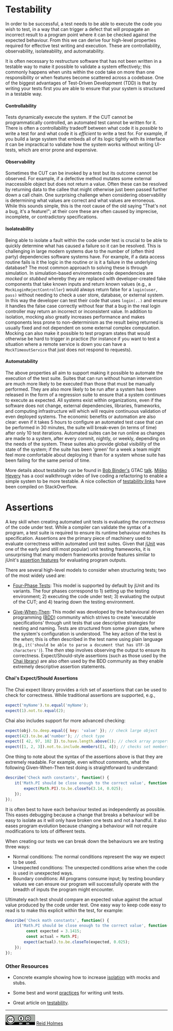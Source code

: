 # Testability

In order to be successful, a test needs to be able to execute the code you wish to test, in a way that can trigger a defect that will propagate an incorrect result to a program point where it can be checked against the expected behaviour. From this we can derive four high-level properties required for effective test writing and execution. These are controllability, observability, isolateablilty, and automatability.

It is often necessary to restructure software that has not been written in a testable way to make it possible to validate a system effectively; this commonly happens when units within the code take on more than one responsibility or when features become scattered across a codebase. One of the biggest advantages of Test-Driven Development (TDD) is that by writing your tests first you are able to ensure that your system is structured in a testable way.

#### Controllability

Tests dynamically execute the system. If the CUT cannot be programmatically controlled, an automated test cannot be written for it. There is often a controllability tradeoff between what code it is *possible* to write a test for and what code it is *efficient* to write a test for. For example, if you build a large system that embeds all of its logic tightly with its interface it can be impractical to validate how the system works without writing UI-tests, which are error prone and expensive. 

#### Observability

Sometimes the CUT can be invoked by a test but its outcome cannot be observed. For example, if a defective method mutates some external inaccessible object but does not return a value. Often these can be resolved by returning data to the callee that might otherwise just been passed further down a call chain. One surprising challenge when considering observability is determining what values are correct and what values are erroneous. While this sounds simple, this is the root cause of the old saying "That's not a bug, it's a feature!"; at their core these are often caused by imprecise, incomplete, or contradictory specifications.

#### Isolateability

Being able to isolate a fault within the code under test is crucial to be able to quickly determine what has caused a failure so it can be resolved. This is challenging in large modern systems due to the number of (often third party) dependencies software systems have. For example, if a data access routine fails is it the logic in the routine or is it a failure in the underlying database? The most common approach to solving these is through simulation. In simulation-based environments code dependencies are _mocked_ or _stubbed_ whereby they are replaced with developer-created fake components that take known inputs and return known values (e.g., a ```MockLoginRejectController```) would always return false for a ```login(user, pass)``` without needing to check a user store, database, or external system. In this way the developer can test their code that uses ```login(..)``` and ensure it handles the false case correctly without fear that a bug in the real login controller may return an incorrect or inconsistent value. In addition to isolation, mocking also greatly increases performance and makes components less prone to non-determinism as the result being returned is usually fixed and not dependent on some external complex computation. Mocking can also make it possible to test program states that would otherwise be hard to trigger in practice (for instance if you want to test a situation where a remote service is down you can have a ```MockTimeoutService``` that just does not respond to requests).

#### Automatability

The above properties all aim to support making it possible to automate the execution of the test suite. Suites that can run without human intervention are much more likely to be executed than those that must be manually performed. They are also more likely to be run after a system has been released in the form of a regression suite to ensure that a system continues to execute as expected. All systems exist within organizations, even if the software does not change, external dependencies, libraries, frameworks, and computing infrastructure will which will require continuous validation of even deployed systems. The economic benefits or automation are also clear: even if it takes 5 hours to configure an automated test case that can be performed in 30 minutes, the suite will break-even (in terms of time) after only 10 test iterations. Automated suites can be run online as changes are made to a system, after every commit, nightly, or weekly, depending on the needs of the system. These suites also provide global visibility of the state of the system; if the suite has been 'green' for a week a team might feel more comfortable about deploying it than for a system whose suite has been failing for the same period of time.

More details about testability can be found in [Bob Binder's](http://robertvbinder.com/wp-content/uploads/rvb-pdf/talks/GTAC-2010-Binder-Testability.pdf) GTAC [talk](https://www.youtube.com/watch?v=1keyEiJHqPw). [Miško Hevery](https://www.youtube.com/watch?v=XcT4yYu_TTs) has a cool walkthrough video of live coding a refactoring to enable a simple system to be more testable. A nice collection of [testability links](http://stackoverflow.com/a/2085988/3133691) have been compiled on StackOverflow.


# Assertions

A key skill when creating automated unit tests is evaluating the _correctness_ of the code under test. While a compiler can validate the syntax of a program, a test suite is required to ensure its runtime behaviour matches its specification. Assertions are the primary piece of machinery used to evaluate correctness within automated unit test suites. Given that [jUnit](http://junit.org/) was one of the early (and still most popular) unit testing frameworks, it is unsurprising that many modern frameworks provide features similar to jUnit's [assertion features](https://github.com/junit-team/junit4/wiki/Assertions) for evaluating program outputs.

There are several high-level models to consider when structuring tests; two of the most widely used are:

* [Four-Phase Tests](http://xunitpatterns.com/Four%20Phase%20Test.html): This model is supported by default by jUnit and its variants. The four phases correspond to 1) setting up the testing environment; 2) executing the code under test; 3) evaluating the output of the CUT; and 4) tearing down the testing environment.

<!--
* [Arrange, Act, Assert](http://xp123.com/articles/3a-arrange-act-assert/): This model focuses on creating small, highly descriptive, unit tests. While the model has similar steps to the above technique, 3A espouses small tests over large ones.
-->

* [Give-When-Then](https://github.com/cucumber/cucumber/wiki/Given-When-Then): This model was developed by the behavioural driven programming ([BDD](https://dannorth.net/introducing-bdd/)) community which strives to create 'executable specifications' through unit tests that use descriptive strategies for nesting and naming. Tests are structured from some _given_ state, where the system's configuration is understood. The key action of the test is the _when_; this is often described in the test name using plain language (e.g., ```it('should be able to parse a document that has UTF-16 characters')```). The _then_ step involves observing the output to ensure its correctness. Expect/Should-style assertions (such as those used by the [Chai library](http://chaijs.com/api/bdd/)) are also often used by the BDD community as they enable extremely descriptive assertion statements.

#### Chai's Expect/Should Assertions

The Chai expect library provides a rich set of assertions that can be used to check for correctness. While traditional assertions are supported, e.g.,

```javascript
expect('myName').to.equal('myName');
expect(1).not.to.equal(2);
```

Chai also includes support for more advanced checking:

```javascript
expect(obj).to.deep.equal({ key: 'value' }); // check large object
expect(42).to.be.a('number'); // check type
expect([ 42, 97, 102 ]).to.have.length.above(1); // check array properties
expect([1, 2, 3]).not.to.include.members([1, 4]); // checks set membership
```

One thing to note about the syntax of the assertions above is that they are extremely readable. For example, even without comments, what the following Given-When-Then test doing is straightforward to understand:

```javascript
describe('Check math constants', function() {
	it('Math.PI should be close enough to the correct value', function() {
		expect(Math.PI).to.be.closeTo(3.14, 0.025);
	});
});
```
<!--
TODO: show all the assertions for a simple function
TODO: how to write good assertions links
-->

It is often best to have each behaviour tested as independently as possible. This eases debugging because a change that breaks a behaviour will be easy to isolate as it will only have broken one tests and not a handful. It also eases program evolution because changing a behaviour will not require modifications to lots of different tests. 

When creating our tests we can break down the behaviours we are testing three ways:

* Normal conditions: The normal conditions represent the way we expect to be used.
* Unexpected conditions: The unexpected conditions arise when the code is used in unexpected ways.
* Boundary conditions: All programs consume input; by testing boundary values we can ensure our program will successfully operate with the breadth of inputs the program might encounter. 

Ultimately each test should compare an expected value against the actual value produced by the code under test. One easy way to keep code easy to read is to make this explicit within the test, for example:

```javascript
describe('Check math constants', function() {
    it('Math.PI should be close enough to the correct value', function() {
    	 const expected = 3.1415;
    	 const actual = Math.PI;
        expect(actual).to.be.closeTo(expected, 0.025);
    });
});
```

### Other Resources

* Concrete example showing how to increase [isolation](http://anzorb.com/unit-tests-102-isolating-your-code-with-mocks-and-stubs/) with mocks and stubs.

* Some best and worst [practices](http://blog.stevensanderson.com/2009/08/24/writing-great-unit-tests-best-and-worst-practises/) for writing unit tests.

* Great article on [testability](https://www.toptal.com/qa/how-to-write-testable-code-and-why-it-matters).



---
[![](figures/CCSA.png "Creative Commons: Attribution-ShareAlike")](https://creativecommons.org/licenses/by-sa/3.0/) [Reid Holmes](https://www.cs.ubc.ca/~rtholmes/)
